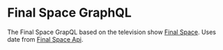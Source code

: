 # Final Space GraphQL

The Final Space GrapQL based on the television show [Final Space](https://en.wikipedia.org/wiki/Final_Space).
Uses date from [Final Space Api](https://finalspaceapi.com).
